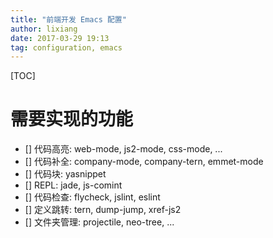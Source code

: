 ```yaml
---
title: "前端开发 Emacs 配置"
author: lixiang
date: 2017-03-29 19:13
tag: configuration, emacs
---
```


[TOC]

# 需要实现的功能

- [] 代码高亮: web-mode, js2-mode, css-mode, ...
- [] 代码补全: company-mode, company-tern, emmet-mode
- [] 代码块: yasnippet
- [] REPL: jade, js-comint
- [] 代码检查: flycheck, jslint, eslint
- [] 定义跳转: tern, dump-jump, xref-js2
- [] 文件夹管理: projectile, neo-tree, ...



